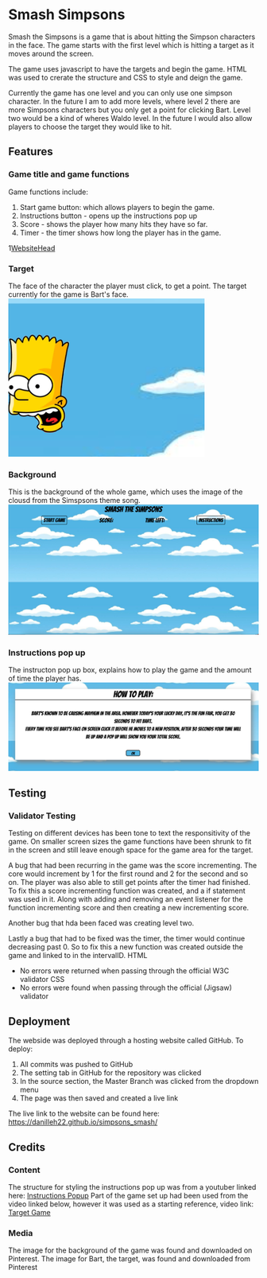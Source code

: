 # Smash Simpsons

Smash the Simpsons is a game that is about hitting the Simpson characters in the face.
The game starts with the first level which is hitting a target as it moves around the screen.

The game uses javascript to have the targets and begin the game. HTML was used to crerate the structure and CSS to style and deign the game.

Currently the game has one level and you can only use one simpson character. In the future I am to add more levels, where level 2 there are more Simpsons characters but you only get a point for clicking Bart. Level two would be a kind of wheres Waldo level. In the future I would also allow players to choose the target they would like to hit.

## Features

### Game title and game functions

Game functions include:

1. Start game button: which allows players to begin the game.
2. Instructions button - opens up the instructions pop up
3. Score - shows the player how many hits they have so far.
4. Timer - the timer shows how long the player has in the game.

1[WebsiteHead](./assets/images/WebsiteHead.png)

### Target

The face of the character the player must click, to get a point. The target currently for the game is Bart's face.
![Target](./assets/images/Target.png)

### Background

This is the background of the whole game, which uses the image of the clousd from the Simspsons theme song.
![GameScreen](./assets/images/GameScreen.png)

### Instructions pop up

The instructon pop up box, explains how to play the game and the amount of time the player has.
![Instuctions](./assets/images/Instructions.png)

## Testing

### Validator Testing

Testing on different devices has been tone to text the responsitivity of the game. On smaller screen sizes the game functions have been shrunk to fit in the screen and still leave enough space for the game area for the target.

A bug that had been recurring in the game was the score incrementing. The core would increment by 1 for the first round and 2 for the second and so on. The player was also able to still get points after the timer had finished. To fix this a score incrementing function was created, and a if statement was used in it. Along with adding and removing an event listener for the function incrementing score and then creating a new incrementing score.

Another bug that hda been faced was creating level two.

Lastly a bug that had to be fixed was the timer, the timer would continue decreasing past 0. So to fix this a new function was created outside the game and linked to in the intervalID.
HTML

* No errors were returned when passing through the official W3C validator
CSS
* No errors were found when passing through the official (Jigsaw) validator

## Deployment

The webside was deployed through a hosting website called GitHub. To deploy:

1. All commits was pushed to GitHub
2. The setting tab in GitHub for the repository was clicked
3. In the source section, the Master Branch was clicked from the dropdown menu
4. The page was then saved and created a live link

The live link to the website can be found here: <https://danilleh22.github.io/simpsons_smash/>

## Credits

### Content

The structure for styling the instructions pop up was from a youtuber linked here: [Instructions Popup](https://www.youtube.com/watch?v=-XwrQsHxtZs)
Part of the game set up had been used from the video linked below, however it was used as a starting reference, video link: [Target Game](https://www.youtube.com/watch?v=KJ-wHLczee0&t=1297s)

### Media

The image for the background of the game was found and downloaded on Pinterest.
The image for Bart, the target, was found and downloaded from Pinterest
